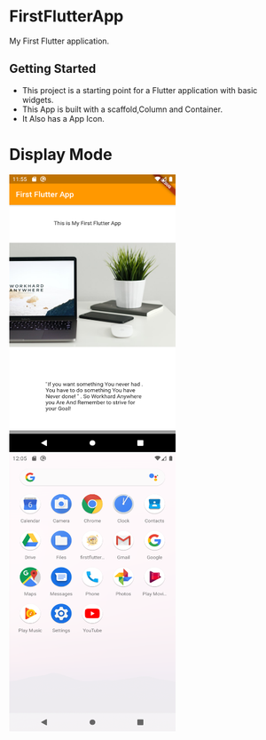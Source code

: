 # FirstFlutterApp

My First Flutter application.

## Getting Started

- This project is a starting point for a Flutter application with basic widgets.
- This App is built with a scaffold,Column and Container.
- It Also has a App Icon.

# Display Mode
<img src="images/00.png" width="300" height="500">
<img src="images/01.png" width="300" height="500">
  
